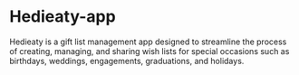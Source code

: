 # Hedieaty-app
Hedieaty is a gift list management app designed to streamline the process of creating,  managing, and sharing wish lists for special occasions such as birthdays, weddings,  engagements, graduations, and holidays.
